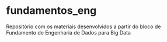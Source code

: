 # fundamentos_eng
Repositório com os materiais desenvolvidos a partir do bloco de Fundamento de Engenharia de Dados para Big Data
